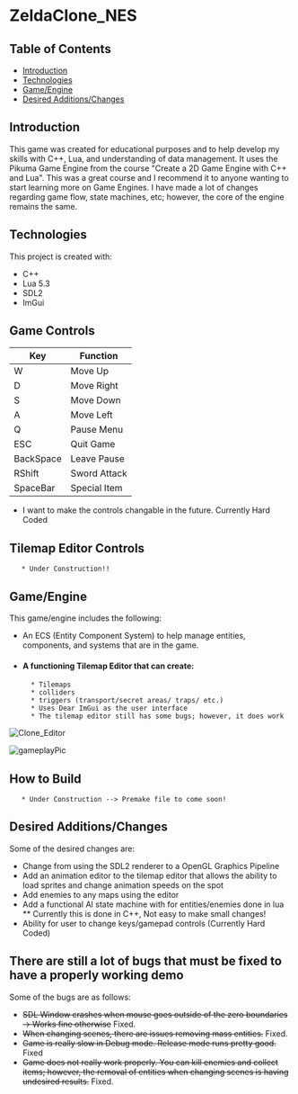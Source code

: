 # ZeldaClone_NES

## Table of Contents
* [Introduction](#introduction)
* [Technologies](#technologies)
* [Game/Engine](#gameengine)
* [Desired Additions/Changes](#desired-additionschanges)

## Introduction
This game was created for educational purposes and to help develop my skills with C++, Lua, and understanding
of data management. It uses the Pikuma Game Engine from the course "Create a 2D Game Engine with C++ and Lua". 
This was a great course and I recommend it to anyone wanting to start learning more on Game Engines. 
I have made a lot of changes regarding game flow, state machines, etc; however, the core of the engine remains the same.

## Technologies
This project is created with:
* C++ 
* Lua 5.3
* SDL2
* ImGui

## Game Controls
| Key |   Function  |
| --- | ----------- |
|  W  | Move Up     | 
|  D  | Move Right  | 
|  S  | Move Down   | 
|  A  | Move Left   |
|  Q  | Pause Menu  |
| ESC | Quit Game   | 
| BackSpace | Leave Pause |
| RShift | Sword Attack |
| SpaceBar | Special Item |
* I want to make the controls changable in the future. Currently Hard Coded

## Tilemap Editor Controls
       * Under Construction!!
## Game/Engine
This game/engine includes the following:
* An ECS (Entity Component System) to help manage entities, components, and systems that are in the game.
* #### A functioning Tilemap Editor that can create:
        * Tilemaps 
        * colliders
        * triggers (transport/secret areas/ traps/ etc.)
        * Uses Dear ImGui as the user interface
        * The tilemap editor still has some bugs; however, it does work
        

![Clone_Editor](https://user-images.githubusercontent.com/63356975/130303677-08d6fdc8-6f66-490b-ba8a-df98e0a7192a.png)

![gameplayPic](https://user-images.githubusercontent.com/63356975/133914504-5e2f6078-f494-4db0-890c-bf3d42004f6f.png)

## How to Build
       * Under Construction --> Premake file to come soon!

## Desired Additions/Changes
Some of the desired changes are:
* Change from using the SDL2 renderer to a OpenGL Graphics Pipeline 
* Add an animation editor to the tilemap editor that allows the ability to load sprites and change animation speeds on the spot
* Add enemies to any maps using the editor
* Add a functional AI state machine with for entities/enemies done in lua
       ** Currently this is done in C++, Not easy to make small changes!
* Ability for user to change keys/gamepad controls (Currently Hard Coded)


## There are still a lot of bugs that must be fixed to have a properly working demo
Some of the bugs are as follows:
* ~~SDL Window crashes when mouse goes outside of the zero boundaries -> Works fine otherwise~~ Fixed.
* ~~When changing scenes, there are issues removing mass entities.~~ Fixed.
* ~~Game is really slow in Debug mode. Release mode runs pretty good.~~ Fixed
* ~~Game does not really work properly. You can kill enemies and collect items; however, the removal of entities when changing scenes is having undesired results.~~ Fixed.

